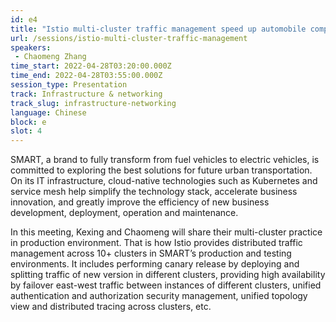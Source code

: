 ```yaml
---
id: e4
title: "Istio multi-cluster traffic management speed up automobile company new business dev,deploy and ops"
url: /sessions/istio-multi-cluster-traffic-management
speakers:
 - Chaomeng Zhang
time_start: 2022-04-28T03:20:00.000Z
time_end: 2022-04-28T03:55:00.000Z
session_type: Presentation
track: Infrastructure & networking
track_slug: infrastructure-networking
language: Chinese
block: e
slot: 4
---
```


SMART, a brand to fully transform from fuel vehicles to electric vehicles, is committed to exploring the best solutions for future urban transportation. On its IT infrastructure, cloud-native technologies such as Kubernetes and service mesh help simplify the technology stack, accelerate business innovation, and greatly improve the efficiency of new business development, deployment, operation and maintenance.
 
 In this meeting, Kexing and Chaomeng will share their multi-cluster practice in production environment. That is how Istio provides distributed traffic management across 10+ clusters in SMART’s production and testing environments. It includes performing canary release by deploying and splitting traffic of new version in different clusters, providing high availability by failover east-west traffic between instances of different clusters, unified authentication and authorization security management, unified topology view and distributed tracing across clusters, etc.